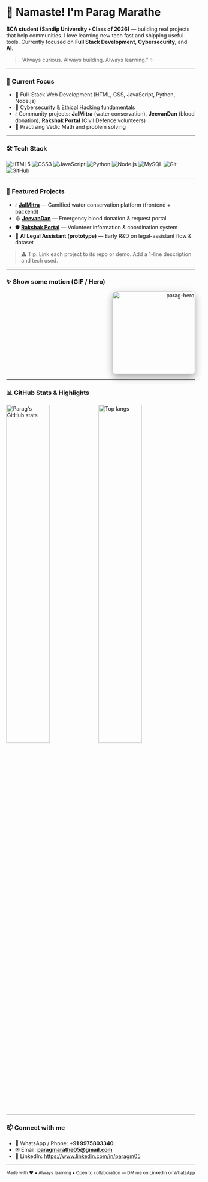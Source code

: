 
# 🙏 Namaste! I'm **Parag Marathe**

**BCA student (Sandip University • Class of 2026)** — building real projects that help communities. I love learning new tech fast and shipping useful tools. Currently focused on **Full Stack Development**, **Cybersecurity**, and **AI**.

> “Always curious. Always building. Always learning.” ✨

---

### 🎯 Current Focus
- 🚀 Full-Stack Web Development (HTML, CSS, JavaScript, Python, Node.js)  
- 🔐 Cybersecurity & Ethical Hacking fundamentals  
- 💧 Community projects: **JalMitra** (water conservation), **JeevanDan** (blood donation), **Rakshak Portal** (Civil Defence volunteers)  
- 🌱 Practising Vedic Math and problem solving

---

### 🛠 Tech Stack
<div>
  <img alt="HTML5" src="https://img.shields.io/badge/HTML5-E34F26?style=for-the-badge&logo=html5&logoColor=white" />
  <img alt="CSS3" src="https://img.shields.io/badge/CSS3-1572B6?style=for-the-badge&logo=css3&logoColor=white" />
  <img alt="JavaScript" src="https://img.shields.io/badge/JavaScript-323330?style=for-the-badge&logo=javascript&logoColor=F7DF1E" />
  <img alt="Python" src="https://img.shields.io/badge/Python-3776AB?style=for-the-badge&logo=python&logoColor=white" />
  <img alt="Node.js" src="https://img.shields.io/badge/Node.js-339933?style=for-the-badge&logo=nodedotjs&logoColor=white" />
  <img alt="MySQL" src="https://img.shields.io/badge/MySQL-005C84?style=for-the-badge&logo=mysql&logoColor=white" />
  <img alt="Git" src="https://img.shields.io/badge/Git-F05032?style=for-the-badge&logo=git&logoColor=white" />
  <img alt="GitHub" src="https://img.shields.io/badge/GitHub-100000?style=for-the-badge&logo=github&logoColor=white" />
</div>

---

### 📌 Featured Projects
- 💧 **[JalMitra](https://github.com/YourUsername/JalMitra)** — Gamified water conservation platform (frontend + backend)  
- 🩸 **[JeevanDan](https://github.com/YourUsername/JeevanDan)** — Emergency blood donation & request portal  
- 🛡 **[Rakshak Portal](https://github.com/YourUsername/Rakshak-Portal)** — Volunteer information & coordination system  
- 🔐 **AI Legal Assistant (prototype)** — Early R&D on legal-assistant flow & dataset

> ⚠️ Tip: Link each project to its repo or demo. Add a 1-line description and tech used.

---

### ✨ Show some motion (GIF / Hero)
<!-- place a GIF on the right to make it lively — replace the src with your GIF url -->
<div align="right">
  <img src="https://camo.githubusercontent.com/04a821c9ae8bc91c3678f91b04a9defc870b17089904968cbaf2145165bf5a58/68747470733a2f2f67696666696c65732e616c706861636f646572732e636f6d2f3239372f323937302e676966" 
       alt="parag-hero" width="220" style="border-radius:10px; box-shadow: 0 8px 20px rgba(0,0,0,0.35)"/>
</div>

---

### 📊 GitHub Stats & Highlights
<!-- Replace YourUsername with your GitHub username -->
<div align="left">
  <img alt="Parag's GitHub stats" src="https://github-readme-stats.vercel.app/api?username=YourUsername&show_icons=true&theme=dark&count_private=true" width="48%"/>
  <img alt="Top langs" src="https://github-readme-stats.vercel.app/api/top-langs/?username=YourUsername&layout=compact&theme=dark" width="48%"/>
</div>

---

### 📫 Connect with me
- 📱 WhatsApp / Phone: **+91 9975803340**  
- ✉ Email: **paragmarathe05@gmail.com**  
- 💼 LinkedIn: https://www.linkedin.com/in/paragm05

---
<div align="center">
  <sub>Made with ❤️ • Always learning • Open to collaboration — DM me on LinkedIn or WhatsApp</sub>
</div>
